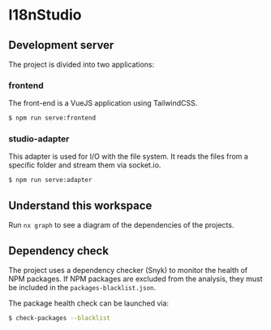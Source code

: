 # I18nStudio

## Development server

The project is divided into two applications:

### frontend

The front-end is a VueJS application using TailwindCSS.

```bash 
$ npm run serve:frontend
```

### studio-adapter

This adapter is used for I/O with the file system. It reads the files from a specific
folder and stream them via socket.io.

```bash 
$ npm run serve:adapter
```

## Understand this workspace

Run `nx graph` to see a diagram of the dependencies of the projects.

## Dependency check

The project uses a dependency checker (Snyk) to monitor the health of NPM packages. 
If NPM packages are excluded from the analysis, they must be included in the 
```packages-blacklist.json```.

The package health check can be launched via:

```bash 
$ check-packages --blacklist
```
